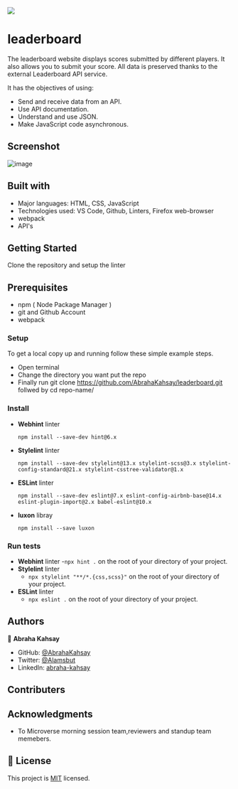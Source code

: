![](https://img.shields.io/badge/Microverse-blueviolet)

# leaderboard

The leaderboard website displays scores submitted by different players. It also allows you to submit your score. All data is preserved thanks to the external Leaderboard API service.

It has the objectives of using:

- Send and receive data from an API.
- Use API documentation.
- Understand and use JSON.
- Make JavaScript code asynchronous.

## Screenshot

![image](https://user-images.githubusercontent.com/75738563/180295279-92885e11-47cf-46f7-a25b-86b3ef0deb88.png)

## Built with

- Major languages: HTML, CSS, JavaScript
- Technologies used: VS Code, Github, Linters, Firefox web-browser
- webpack
- API's

## Getting Started

Clone the repository and setup the linter

## Prerequisites

- npm ( Node Package Manager )
- git and Github Account
- webpack

### Setup

To get a local copy up and running follow these simple example steps.

- Open terminal
- Change the directory you want put the repo
- Finally run git clone https://github.com/AbrahaKahsay/leaderboard.git follwed by cd repo-name/

### Install

- **Webhint** linter

  `npm install --save-dev hint@6.x`

- **Stylelint** linter

  `npm install --save-dev stylelint@13.x stylelint-scss@3.x stylelint-config-standard@21.x stylelint-csstree-validator@1.x`

- **ESLint** linter

  `npm install --save-dev eslint@7.x eslint-config-airbnb-base@14.x eslint-plugin-import@2.x babel-eslint@10.x`

- **luxon** libray

  `npm install --save luxon`

### Run tests

- **Webhint** linter -`npx hint .` on the root of your directory of your project.
- **Stylelint** linter
  - `npx stylelint "**/*.{css,scss}"` on the root of your directory of your project.
- **ESLint** linter
  - `npx eslint .` on the root of your directory of your project.

## Authors

👤 **Abraha Kahsay**

- GitHub: [@AbrahaKahsay](https://github.com/AbrahaKahsay)
- Twitter: [@Alamsbut](https://twitter.com/Alamsbut)
- LinkedIn: [abraha-kahsay](www.linkedin.com/in/abraha-kahsay-492771135/)

## Contributers

## Acknowledgments

- To Microverse morning session team,reviewers and standup team memebers.

## 📝 License

This project is [MIT](./MIT.md) licensed.
